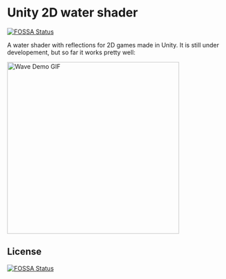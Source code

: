 # Unity 2D water shader
[![FOSSA Status](https://app.fossa.io/api/projects/git%2Bgithub.com%2Fhkayy%2FUnity-2D-Water-Shader.svg?type=shield)](https://app.fossa.io/projects/git%2Bgithub.com%2Fhkayy%2FUnity-2D-Water-Shader?ref=badge_shield)

A water shader with reflections for 2D games made in Unity.
It is still under developement, but so far it works pretty well:

<img src="https://github.com/hkayy/Unity-2D-Water-Shader/blob/master/Docs/Images/Unity2DWaveDemo.gif" alt="Wave Demo GIF" width="400" height="400" />


## License
[![FOSSA Status](https://app.fossa.io/api/projects/git%2Bgithub.com%2Fhkayy%2FUnity-2D-Water-Shader.svg?type=large)](https://app.fossa.io/projects/git%2Bgithub.com%2Fhkayy%2FUnity-2D-Water-Shader?ref=badge_large)